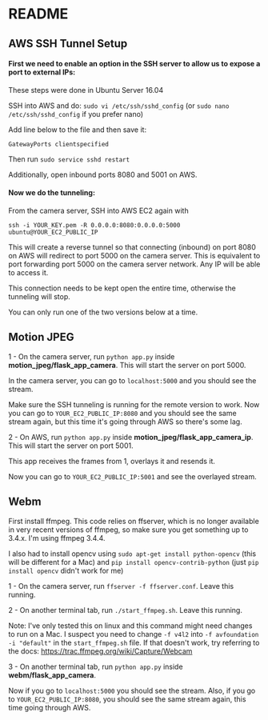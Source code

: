 # README

## AWS SSH Tunnel Setup

#### First we need to enable an option in the SSH server to allow us to expose a port to external IPs:

These steps were done in Ubuntu Server 16.04

SSH into AWS and do:
`sudo vi /etc/ssh/sshd_config` (or `sudo nano /etc/ssh/sshd_config` if you prefer nano)

Add line below to the file and then save it:

`GatewayPorts clientspecified`

Then run `sudo service sshd restart`

Additionally, open inbound ports 8080 and 5001 on AWS.

#### Now we do the tunneling:

From the camera server, SSH into AWS EC2 again with

`ssh -i YOUR_KEY.pem -R 0.0.0.0:8080:0.0.0.0:5000 ubuntu@YOUR_EC2_PUBLIC_IP`

This will create a reverse tunnel so that connecting (inbound) on port 8080 on AWS will redirect to port 5000 on the camera server.
This is equivalent to port forwarding port 5000 on the camera server network. Any IP will be able to access it. 

This connection needs to be kept open the entire time, otherwise the tunneling will stop.

You can only run one of the two versions below at a time.

## Motion JPEG

1 - On the camera server, run `python app.py` inside **motion_jpeg/flask_app_camera**. This will start the server on port 5000.

In the camera server, you can go to `localhost:5000` and you should see the stream.

Make sure the SSH tunneling is running for the remote version to work.
Now you can go to `YOUR_EC2_PUBLIC_IP:8080` and you should see the same stream again, but this time it's going through AWS so there's some lag.

2 - On AWS, run `python app.py` inside **motion_jpeg/flask_app_camera_ip**. This will start the server on port 5001. 

This app receives the frames from 1, overlays it and resends it.

Now you can go to `YOUR_EC2_PUBLIC_IP:5001` and see the overlayed stream.

## Webm

First install ffmpeg. This code relies on ffserver, which is no longer available in very recent versions of ffmpeg, so make sure you get something up to 3.4.x. 
I'm using ffmpeg 3.4.4.

I also had to install opencv using `sudo apt-get install python-opencv` (this will be different for a Mac) and `pip install opencv-contrib-python` 
(just `pip install opencv` didn't work for me)

1 - On the camera server, run `ffserver -f ffserver.conf`. Leave this running.

2 - On another terminal tab, run `./start_ffmpeg.sh`. Leave this running.

Note: I've only tested this on linux and this command might need changes to run on a Mac. I suspect you need to change `-f v4l2` into `-f avfoundation -i "default"` in the `start_ffmpeg.sh` file.
If that doesn't work, try referring to the docs: https://trac.ffmpeg.org/wiki/Capture/Webcam

3 - On another terminal tab, run `python app.py` inside **webm/flask_app_camera**.

Now if you go to `localhost:5000` you should see the stream. 
Also, if you go to `YOUR_EC2_PUBLIC_IP:8080`, you should see the same stream again, this time going through AWS.
